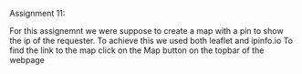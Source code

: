 Assignment 11:
<p>
    For this assignemnt we were suppose to create a map with a pin to show the ip of the requester.
    To achieve this we used both leaflet and ipinfo.io
    To find the link to the map click on the Map button on the topbar of the webpage
</p>
